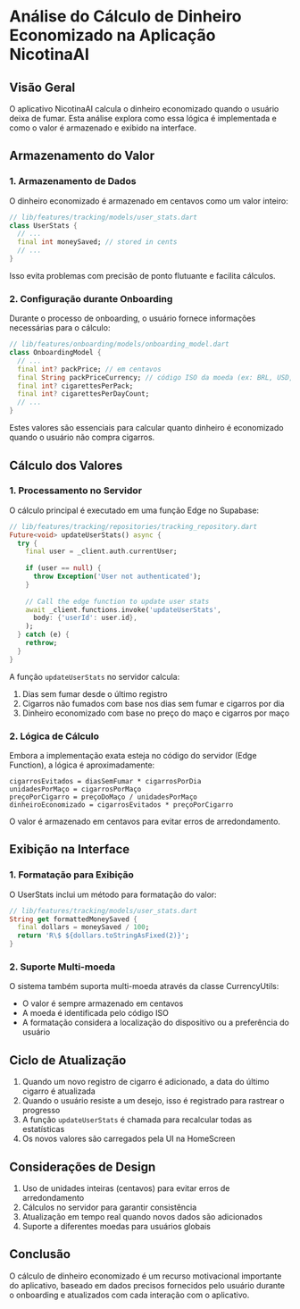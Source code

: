 # Análise do Cálculo de Dinheiro Economizado na Aplicação NicotinaAI

## Visão Geral

O aplicativo NicotinaAI calcula o dinheiro economizado quando o usuário deixa de fumar. Esta análise explora como essa lógica é implementada e como o valor é armazenado e exibido na interface.

## Armazenamento do Valor

### 1. Armazenamento de Dados

O dinheiro economizado é armazenado em centavos como um valor inteiro:

```dart
// lib/features/tracking/models/user_stats.dart
class UserStats {
  // ...
  final int moneySaved; // stored in cents
  // ...
}
```

Isso evita problemas com precisão de ponto flutuante e facilita cálculos.

### 2. Configuração durante Onboarding

Durante o processo de onboarding, o usuário fornece informações necessárias para o cálculo:

```dart
// lib/features/onboarding/models/onboarding_model.dart
class OnboardingModel {
  // ...
  final int? packPrice; // em centavos
  final String packPriceCurrency; // código ISO da moeda (ex: BRL, USD, EUR)
  final int? cigarettesPerPack;
  final int? cigarettesPerDayCount;
  // ...
}
```

Estes valores são essenciais para calcular quanto dinheiro é economizado quando o usuário não compra cigarros.

## Cálculo dos Valores

### 1. Processamento no Servidor

O cálculo principal é executado em uma função Edge no Supabase:

```dart
// lib/features/tracking/repositories/tracking_repository.dart
Future<void> updateUserStats() async {
  try {
    final user = _client.auth.currentUser;
    
    if (user == null) {
      throw Exception('User not authenticated');
    }
    
    // Call the edge function to update user stats
    await _client.functions.invoke('updateUserStats', 
      body: {'userId': user.id},
    );
  } catch (e) {
    rethrow;
  }
}
```

A função `updateUserStats` no servidor calcula:
1. Dias sem fumar desde o último registro
2. Cigarros não fumados com base nos dias sem fumar e cigarros por dia
3. Dinheiro economizado com base no preço do maço e cigarros por maço

### 2. Lógica de Cálculo

Embora a implementação exata esteja no código do servidor (Edge Function), a lógica é aproximadamente:

```
cigarrosEvitados = diasSemFumar * cigarrosPorDia
unidadesPorMaço = cigarrosPorMaço
preçoPorCigarro = preçoDoMaço / unidadesPorMaço
dinheiroEconomizado = cigarrosEvitados * preçoPorCigarro
```

O valor é armazenado em centavos para evitar erros de arredondamento.

## Exibição na Interface

### 1. Formatação para Exibição

O UserStats inclui um método para formatação do valor:

```dart
// lib/features/tracking/models/user_stats.dart
String get formattedMoneySaved {
  final dollars = moneySaved / 100;
  return 'R\$ ${dollars.toStringAsFixed(2)}';
}
```

### 2. Suporte Multi-moeda

O sistema também suporta multi-moeda através da classe CurrencyUtils:
- O valor é sempre armazenado em centavos
- A moeda é identificada pelo código ISO
- A formatação considera a localização do dispositivo ou a preferência do usuário

## Ciclo de Atualização

1. Quando um novo registro de cigarro é adicionado, a data do último cigarro é atualizada
2. Quando o usuário resiste a um desejo, isso é registrado para rastrear o progresso
3. A função `updateUserStats` é chamada para recalcular todas as estatísticas 
4. Os novos valores são carregados pela UI na HomeScreen

## Considerações de Design

1. Uso de unidades inteiras (centavos) para evitar erros de arredondamento
2. Cálculos no servidor para garantir consistência
3. Atualização em tempo real quando novos dados são adicionados
4. Suporte a diferentes moedas para usuários globais

## Conclusão

O cálculo de dinheiro economizado é um recurso motivacional importante do aplicativo, baseado em dados precisos fornecidos pelo usuário durante o onboarding e atualizados com cada interação com o aplicativo.